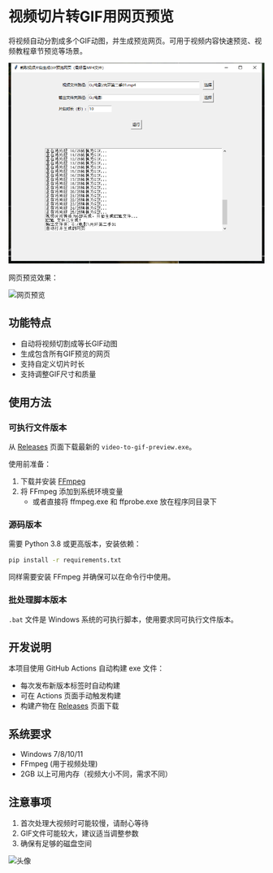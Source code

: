 # 视频切片转GIF用网页预览

将视频自动分割成多个GIF动图，并生成预览网页。可用于视频内容快速预览、视频教程章节预览等场景。

![界面预览](01.png)

网页预览效果：

![网页预览](02.gif)

## 功能特点
- 自动将视频切割成等长GIF动图
- 生成包含所有GIF预览的网页
- 支持自定义切片时长
- 支持调整GIF尺寸和质量

## 使用方法

### 可执行文件版本
从 [Releases](../../releases) 页面下载最新的 `video-to-gif-preview.exe`。

使用前准备：
1. 下载并安装 [FFmpeg](https://github.com/BtbN/FFmpeg-Builds/releases)
2. 将 FFmpeg 添加到系统环境变量
   - 或者直接将 ffmpeg.exe 和 ffprobe.exe 放在程序同目录下

### 源码版本
需要 Python 3.8 或更高版本，安装依赖：
```bash
pip install -r requirements.txt
```

同样需要安装 FFmpeg 并确保可以在命令行中使用。

### 批处理脚本版本
`.bat` 文件是 Windows 系统的可执行脚本，使用要求同可执行文件版本。

## 开发说明
本项目使用 GitHub Actions 自动构建 exe 文件：
- 每次发布新版本标签时自动构建
- 可在 Actions 页面手动触发构建
- 构建产物在 [Releases](../../releases) 页面下载

## 系统要求
- Windows 7/8/10/11
- FFmpeg (用于视频处理)
- 2GB 以上可用内存（视频大小不同，需求不同）

## 注意事项
1. 首次处理大视频时可能较慢，请耐心等待
2. GIF文件可能较大，建议适当调整参数
3. 确保有足够的磁盘空间

![头像](https://avatars.githubusercontent.com/u/11767608?v=4)
```

